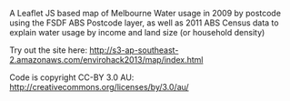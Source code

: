 A Leaflet JS based map of Melbourne Water usage in 2009 by postcode using the FSDF ABS Postcode layer, as well as 2011 ABS Census data to explain water usage by income and land size (or household density)

Try out the site here: http://s3-ap-southeast-2.amazonaws.com/envirohack2013/map/index.html

Code is copyright CC-BY 3.0 AU:  http://creativecommons.org/licenses/by/3.0/au/
